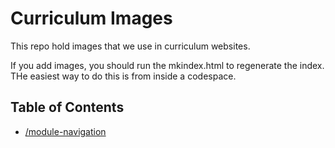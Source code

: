 # Curriculum Images

This repo hold  images that we use in curriculum websites. 

If you add images, you should run the mkindex.html to regenerate the index. THe easiest 
way to do this is from inside a codespace. 

## Table of Contents 

<!-- start generated content -->

- [/module-navigation](/module-navigation/README.md)
